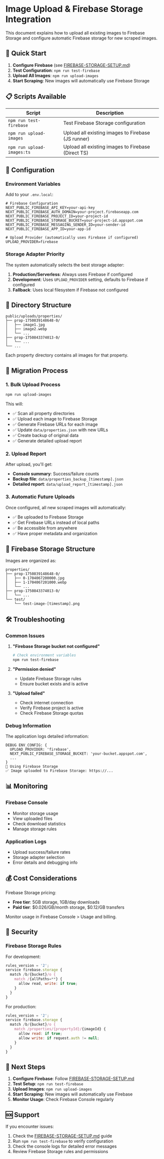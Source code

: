 # Image Upload & Firebase Storage Integration

This document explains how to upload all existing images to Firebase Storage and configure automatic Firebase storage for new scraped images.

## 🚀 Quick Start

1. **Configure Firebase** (see [FIREBASE-STORAGE-SETUP.md](./FIREBASE-STORAGE-SETUP.md))
2. **Test Configuration**: `npm run test-firebase`
3. **Upload All Images**: `npm run upload-images`
4. **Start Scraping**: New images will automatically use Firebase Storage

## 📋 Scripts Available

| Script | Description |
|--------|-------------|
| `npm run test-firebase` | Test Firebase Storage configuration |
| `npm run upload-images` | Upload all existing images to Firebase (JS runner) |
| `npm run upload-images:ts` | Upload all existing images to Firebase (Direct TS) |

## 🔧 Configuration

### Environment Variables

Add to your `.env.local`:

```env
# Firebase Configuration
NEXT_PUBLIC_FIREBASE_API_KEY=your-api-key
NEXT_PUBLIC_FIREBASE_AUTH_DOMAIN=your-project.firebaseapp.com
NEXT_PUBLIC_FIREBASE_PROJECT_ID=your-project-id
NEXT_PUBLIC_FIREBASE_STORAGE_BUCKET=your-project-id.appspot.com
NEXT_PUBLIC_FIREBASE_MESSAGING_SENDER_ID=your-sender-id
NEXT_PUBLIC_FIREBASE_APP_ID=your-app-id

# Upload Provider (automatically uses Firebase if configured)
UPLOAD_PROVIDER=firebase
```

### Storage Adapter Priority

The system automatically selects the best storage adapter:

1. **Production/Serverless**: Always uses Firebase if configured
2. **Development**: Uses `UPLOAD_PROVIDER` setting, defaults to Firebase if configured
3. **Fallback**: Uses local filesystem if Firebase not configured

## 📁 Directory Structure

```
public/uploads/properties/
├── prop-1750839148648-0/
│   ├── image1.jpg
│   ├── image2.webp
│   └── ...
├── prop-1750843374013-0/
│   └── ...
└── ...
```

Each property directory contains all images for that property.

## 🔄 Migration Process

### 1. Bulk Upload Process

```bash
npm run upload-images
```

This will:
- ✅ Scan all property directories
- ✅ Upload each image to Firebase Storage
- ✅ Generate Firebase URLs for each image
- ✅ Update `data/properties.json` with new URLs
- ✅ Create backup of original data
- ✅ Generate detailed upload report

### 2. Upload Report

After upload, you'll get:
- **Console summary**: Success/failure counts
- **Backup file**: `data/properties_backup_[timestamp].json`
- **Detailed report**: `data/upload_report_[timestamp].json`

### 3. Automatic Future Uploads

Once configured, all new scraped images will automatically:
- ✅ Be uploaded to Firebase Storage
- ✅ Get Firebase URLs instead of local paths
- ✅ Be accessible from anywhere
- ✅ Have proper metadata and organization

## 🎯 Firebase Storage Structure

Images are organized as:
```
properties/
├── prop-1750839148648-0/
│   ├── 0-1704067200000.jpg
│   ├── 1-1704067201000.webp
│   └── ...
├── prop-1750843374013-0/
│   └── ...
└── test/
    └── test-image-[timestamp].png
```

## 🛠️ Troubleshooting

### Common Issues

1. **"Firebase Storage bucket not configured"**
   ```bash
   # Check environment variables
   npm run test-firebase
   ```

2. **"Permission denied"**
   - Update Firebase Storage rules
   - Ensure bucket exists and is active

3. **"Upload failed"**
   - Check internet connection
   - Verify Firebase project is active
   - Check Firebase Storage quotas

### Debug Information

The application logs detailed information:
```
DEBUG ENV_CONFIG: {
  UPLOAD_PROVIDER: 'firebase',
  NEXT_PUBLIC_FIREBASE_STORAGE_BUCKET: 'your-bucket.appspot.com',
  ...
}
📸 Using Firebase Storage
✅ Image uploaded to Firebase Storage: https://...
```

## 📊 Monitoring

### Firebase Console
- Monitor storage usage
- View uploaded files
- Check download statistics
- Manage storage rules

### Application Logs
- Upload success/failure rates
- Storage adapter selection
- Error details and debugging info

## 💰 Cost Considerations

Firebase Storage pricing:
- **Free tier**: 5GB storage, 1GB/day downloads
- **Paid tier**: $0.026/GB/month storage, $0.12/GB transfers

Monitor usage in Firebase Console > Usage and billing.

## 🔐 Security

### Firebase Storage Rules

For development:
```javascript
rules_version = '2';
service firebase.storage {
  match /b/{bucket}/o {
    match /{allPaths=**} {
      allow read, write: if true;
    }
  }
}
```

For production:
```javascript
rules_version = '2';
service firebase.storage {
  match /b/{bucket}/o {
    match /properties/{propertyId}/{imageId} {
      allow read: if true;
      allow write: if request.auth != null;
    }
  }
}
```

## 🚀 Next Steps

1. **Configure Firebase**: Follow [FIREBASE-STORAGE-SETUP.md](./FIREBASE-STORAGE-SETUP.md)
2. **Test Setup**: `npm run test-firebase`
3. **Upload Images**: `npm run upload-images`
4. **Start Scraping**: New images will automatically use Firebase
5. **Monitor Usage**: Check Firebase Console regularly

## 🆘 Support

If you encounter issues:
1. Check the [FIREBASE-STORAGE-SETUP.md](./FIREBASE-STORAGE-SETUP.md) guide
2. Run `npm run test-firebase` to verify configuration
3. Check the console logs for detailed error messages
4. Review Firebase Storage rules and permissions
